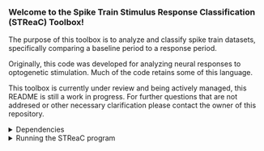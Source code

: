 ### Welcome to the Spike Train Stimulus Response Classification (STReaC) Toolbox!

The purpose of this toolbox is to analyze and classify spike train datasets, specifically comparing a baseline period to a response period.

Originally, this code was developed for analyzing neural responses to optogenetic stimulation. Much of the code retains some of this language.

This toolbox is currently under review and being actively managed, this README is still a work in progress. For further questions that are not addresed or other necessary clarification please contact the owner of this repository.

<details> 
<summary>Dependencies</summary>

All code was built using Python 3.11. We strongly advise using a virtual environment when running this code. Please see [https://docs.python.org/3/library/venv.html](https://docs.python.org/3/library/venv.html) on how to set up and activate virtual environment on your machine.

Once set up, to install the necessary Python modules please run:

`$ pip install -r requirements.txt`

You are now ready to run the code!
</details>

<details>
<summary>Running the STReaC program</summary>

One line is sufficient to run the program, assuming the proper flags and directory paths are supplied. To see a print out of all the options run:

`$ python3 analyze_data.py --help`

which should display
```
usage: analyze_data.py [-h] -d DATA_DIREC -r SAVE_DIREC [-f PARAM_FILE] [-b BASELINE BASELINE] [-l STIMULUS STIMULUS] [-bw BIN_WIDTH] [-tpct TRIAL_PERCENTILE] [-apct AVERAGE_PERCENTILE] [-ibt INHIBIT_BIN_THRESHOLD]
                       [-ebt EXCITE_BIN_THRESHOLD] [-cibt CONSECUTIVE_INHIBIT_BIN_THRESHOLD] [-cebt CONSECUTIVE_EXCITE_BIN_THRESHOLD] [-NoShuff] [-ISIFSDF ISIF_VS_SDF] [-mu MU] [-sig SIGMA] [-g] [-ar] [-pd]

Classification and data analysis of neural spiking.

options:
  -h, --help            show this help message and exit
  -d DATA_DIREC, --data_direc DATA_DIREC
                        Directory where raw data is stored.
  -r SAVE_DIREC, --save_direc SAVE_DIREC
                        Directory where processed data is stored.
  -f PARAM_FILE, --param_file PARAM_FILE
                        If provided, path to parameter file, otherwise default values used.
  -b BASELINE BASELINE, --baseline BASELINE BASELINE
                        Time before stimulus to start baseline and length of baseline.
  -l STIMULUS STIMULUS, --stimulus STIMULUS STIMULUS
                        Time near stimulus to begin recording and length of stimulus data.
  -bw BIN_WIDTH, --bin_width BIN_WIDTH
                        Width of bins.
  -tpct TRIAL_PERCENTILE, --trial_percentile TRIAL_PERCENTILE
                        Percentile to look for in trial baseline histogram.
  -apct AVERAGE_PERCENTILE, --average_percentile AVERAGE_PERCENTILE
                        Percentile to look for in average baseline histogram.
  -ibt INHIBIT_BIN_THRESHOLD, --inhibit_bin_threshold INHIBIT_BIN_THRESHOLD
                        Number of bins for inhibtion threshold.
  -ebt EXCITE_BIN_THRESHOLD, --excite_bin_threshold EXCITE_BIN_THRESHOLD
                        Number of bins for excitation threshold.
  -cibt CONSECUTIVE_INHIBIT_BIN_THRESHOLD, --consecutive_inhibit_bin_threshold CONSECUTIVE_INHIBIT_BIN_THRESHOLD
                        Number of bins for inhibtion threshold.
  -cebt CONSECUTIVE_EXCITE_BIN_THRESHOLD, --consecutive_excite_bin_threshold CONSECUTIVE_EXCITE_BIN_THRESHOLD
                        Number of bins for excitation threshold.
  -NoShuff, --no_average_shuffling
                        If given then no average shuffling.
  -ISIFSDF ISIF_VS_SDF, --isif_vs_sdf ISIF_VS_SDF
                        Any baseline FR below this, all trials use ISIF for inhibition.
  -mu MU, --mu MU       Number of points for moving average in ISIF. Not implemented.
  -sig SIGMA, --sigma SIGMA
                        Sigma (bandwidth) in SDF. Not implemented
  -g, --generate_data   If given then will gather data in data_direc.
  -ar, --average_response
                        If given then will gather average neural response in data_direc.
  -pd, --pandas         If given then generates pandas dataframe and saves as CSV

```

We will now go through all of these possible flags. The order is focused on importance rather than the order listed above. Once our paper on the method is published, we will include the link to the peer-reviewed paper for more information.


<details>
<summary> --data_direc (required) </summary><blockquote>

Directory for where the spike train data is stored, short hand, `-d`. Spike train data should be subdivied into directories pertaining to each group. For example, if there are four groups that exist in `path_to_data_direc`:

```
path_to_data_direc
├── Group_1
├── Group_2
├── Group 3
└── Group 4
```
The group names are arbitrary and can be user defined. From here, each group should contained a list of `N` subdirectories, `Neuron_0001` through `Neuron_N` (e.g. `N=1200` then the last subdirectory would be `Neuron_1200`). Let's assume `Group_1` has three neurons, and within each subdirectory will be three text files, as shown below.

```
path_to_data_direc
├── Group_1
    ├── Neuron_0001
    │   ├── light_on.txt
    │   ├── meta_data.txt
    │   └── spikes.txt
    ├── Neuron_0002
    │   ├── light_on.txt
    │   ├── meta_data.txt
    │   └── spikes.txt
    └── Neuron_0003
        ├── light_on.txt
        ├── meta_data.txt
        └── spikes.txt
```
The `light_on.txt` file will be a list of times corresponding to the start of an experiment. For example, in optogenetic studies, these times would signfity when the light comes on, hence the name. The `spikes.txt` file contains a list of all spike times before, during and after stimulation all stimulation times for that particular neuron. Lastly, `meta_data.txt` contains quantites that may be of interest for the analys that are delimited by a `:`, see the example file below that contain keyword data pertaining to that particular neuron:
```
Mouse#:	3
hemisphere:	right
distance:	1.0
mouse:	experimental mice
cell_num:	1
channel:	10
```
Note that none of the above keywords are necessary and users can define their own keywords. 
</blockquote>
</details>

<details><summary> --save_direc (required) </summary><blockquote>

Path to the directory that will contain the results of the STReaC toolbox. This should a separate directory than what is provided to the `--data_direc` flag.
</blockquote>
</details>

<details><summary> --generate_data (optional) </summary><blockquote>

Flag to indicate that the toolbox should determine all trial responses for each neuron. 
</blockquote>
</details>

<details><summary>  --average_response (optional) </summary><blockquote>

Flag to indicate that the toolbox should determine all average responses of each neuron. This assumes trials responses have been determined already via the `--generate_data` flag.
</blockquote>
</details>

<details><summary>  --pandas (optional) </summary><blockquote>

Flag to provide if the toolbox should output a CSV in the directory specified by `--save_direc` containing a summary of results. This is strongly advised and can be used by a `pandas` data frame (hence the name) for further analysis in Python.
</blockquote>
</details>

<details>
<summary>  
--baseline (optional, default [10,10]) 
</summary> 
<blockquote>

Positive integers, first value read in as a negative number, corresponding to when to start the baseline time and when to end the basline time, relative to each trial's start time as indicated by `light_on.txt`. For example if a trial's light on time is at 22.5 s and `--baseline [10,10]` is the flag provided, then that baseline starts at 12.5s and ends at 22.5s. Figures will show this period as negative time.
</blockquote>
</details>


<details><summary>  --stimulus (optional, default [0,10]) </summary><blockquote>

Positive integers corresponding to when to start the response time and when to end the response time, relative to each trial's start time as indicated by `light_on.txt`. For example if a trial's light on time is at 22.5 s and `--stimulus [0,10]` is the flag provided, then that response starts at 22.5s and ends at 32.5s. Figures will show this period as positive time.
</blockquote>
</details>

<details><summary>  --bin_width  (optional, default [0.5]) </summary> <blockquote>

Width of bins to use when partitioning baseline and response periods with ISIF/SDF analysis.
</blockquote>
</details>

<details><summary>  --trial_percentile (optional, default [99]) </summary> <blockquote>

Percentile used when finding the threshold of baseline bin areas to compare with ISIF/SDF bin areas in determining the trial neural response.
</blockquote>
</details>

<details><summary> --average_percentile (optional, default [90]) </summary> <blockquote>

Percentile used when finding the threshold of baseline bin areas to compare with ISIF/SDF bin areas in determining the average neural response.
</blockquote>
</details>

<details><summary>  --inhibit_bin_threshold (optional, default [3]) </summary> <blockquote>

Number of inhibited bins required to be considered an inhibitory response. Must be greater than 0 unless consecutive inhibited bins are given, then possible to be 0.
</blockquote>
</details>

<details><summary>  --excite_bin_threshold  (optional, default [3]) </summary><blockquote>
Number of excited bins required to be considered an excitatory response. Must be greater than 0 unless consecutive excited bins are given, then possible to be 0.
</blockquote>
</details>

<details>
<summary> 
--consecutive_inhibit_bin_threshold (optional, default [2]) 
</summary>
<blockquote>

Integer number of consecutive inhibited bins required to be considered an inhibitory response. If this value is below the inhibited bin threshold, a valid inhibitory response (partial inhibition, adapting inhibition, biphasic IE, biphasic EI) can be comprised of consecutive or non-consecutive bins. If this value is equal or above the inhibited bin threshold, then only this number of consecutive inhibited bins determine a valid inhibitory response.
</blockquote>
</details>


<details><summary>  --consecutive_excite_bin_threshold (optional, default [2]) </summary> <blockquote>
Integer number of consecutive excited bins required to be considered an excitatory response. If this value is below the excited bin threshold, a valid excitatory response (excitation, biphasic IE, biphasic EI) can be comprised of consecutive or non-consecutive bins. If this value is equal or above the excited bin threshold, then only this number of consecutive excited bins determine a valid excitatory response.
</blockquote>
</details>

<details><summary>  --no_average_shuffling (optional, default False) </summary><blockquote>

During each trial analysis, spike times are shuffled to amplify the number of baseline samples. During the average response analysis, all of the trial data, including shuffled baseline samples, are used in determing periods of excitation and inhibition. However if this flag is provided, then the addtional shuffled samples are excluded.
</blockquote>
</details>

<details><summary>  --isif_vs_sdf (optional, default [25]) </summary><blockquote>

Threshold to determine whether to use the ISIF or SDF for detecting inhibition. For a neuron's set of trials, if any average baseline firing rate is below this threshold then the ISIF will be used for all detection of inhibition. If not, then the SDF will be used for all detection of inhibition.
</blockquote>
</details>

<details><summary> --mu (optional, default [250]) </summary><blockquote>

Number of points to form a moving mean of the interspike interval function (ISIF).</blockquote>
</details>

<details><summary>  --sigma (optional, default [25/1000]) </summary><blockquote>

Bandwidth used in construction of the spike density function (SDF).
</blockquote>
</details>

<details><summary> --param_file (optional) </summary><blockquote>

Parameter file for above optional flags. Ideal for running multiple runs or tracking what flags were provided to the toolbox. Example is given below, from the `parameters.txt` file included in this repository.
```
# default parameter file
baseline:10,10
stimulus:0,10
bin_width:0.5
trial_percentile:99
average_percentile:90
inhibit_bin_threshold:3
excite_bin_threshold:3
consecutive_inhibit_bin_threshold:2
consecutive_excite_bin_threshold:2
mu:250
sigma:25/1000
isif_sdf_threshold:24.25
average_shuffling:Yes
```
</blockquote>
</details>                        
</details>